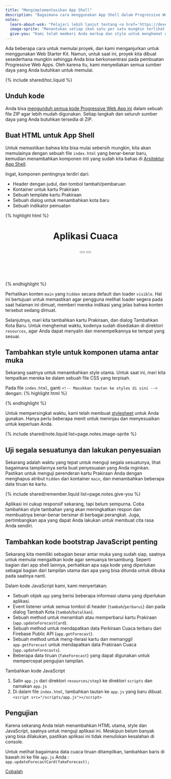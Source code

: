 ```yaml
---
title: "Mengimplementasikan App Shell"
description: "Bagaimana cara menggunakan App Shell dalam Progressive Web App?"
notes:
  learn-about-wsk: "Pelajari lebih lanjut tentang <a href='https://developers.google.com/web/tools/starter-kit/'>Web Starter Kit</a>"
  image-sprite: "Menentukan setiap ikon satu per satu mungkin terlihat kurang efisien dibandingkan dengan menggunakan sprite image. Kita akan meng-cache nanti sebagai bagian dari App Shell, memastikan agar ikon-ikon ini selalu tersedia, tanpa perlu membuat ulang permintaan ke web server."
  give-you: "Kami telah memberi Anda markup dan style untuk menghemat waktu Anda dan memastikan bahwa Anda memulai atas fondasi yang kokoh. Pada bagian berikutnya, Anda akan mendapatkan kesempatan untuk menulis kode Anda sendiri."
---
```


<p class="intro">
Ada beberapa cara untuk memulai proyek, dan kami 
menganjurkan untuk menggunakan Web Starter Kit. Namun, untuk saat ini, 
proyek kita dibuat sesederhana mungkin sehingga Anda bisa berkonsentrasi pada pembuatan Progressive Web Apps. 
Oleh karena itu, kami menyediakan semua sumber daya yang Anda butuhkan untuk memulai.

</p>

{% include shared/toc.liquid %}

## Unduh kode

Anda bisa [mengunduh semua kode Progressive Web App ini](pwa-weather.zip) 
dalam sebuah file ZIP agar lebih mudah digunakan. Setiap langkah dan seluruh sumber daya yang Anda butuhkan 
tersedia di ZIP. 

## Buat HTML untuk App Shell

Untuk memastikan bahwa kita bisa mulai sebersih mungkin, kita akan memulainya dengan 
sebuah file `index.html` yang benar-benar baru, kemudian menambahkan komponen inti yang sudah kita bahas di
[Arsitektur App Shell](step-01).

Ingat, komponen pentingnya terdiri dari:

* Header dengan judul, dan tombol tambah/pembaruan
* Kontainer untuk kartu Prakiraan
* Sebuah template kartu Prakiraan
* Sebuah dialog untuk menambahkan kota baru
* Sebuah indikator pemuatan

{% highlight html %}
<!DOCTYPE html>
<html>
<head>
  <meta charset="utf-8">
  <meta http-equiv="X-UA-Compatible" content="IE=edge">
  <meta name="viewport" content="width=device-width, initial-scale=1.0">
  <title>Aplikasi Cuaca</title>
  <!-- Insert link to styles.css here -->
</head>
<body>
  <header class="header">
    <h1 class="header__title">Aplikasi Cuaca</h1>
    <button id="butRefresh" class="headerButton"></button>
    <button id="butAdd" class="headerButton"></button>
  </header>

  <main class="main" hidden>
    <!-- Masukkan forecast-card.html di sini -->
  </main>

  <div class="dialog-container">
    <!-- Masukkan add-new-city-dialog.html di sini -->
  </div>

  <div class="loader">
    <svg viewBox="0 0 32 32" width="32" height="32">
      <circle id="spinner" cx="16" cy="16" r="14" fill="none"></circle>
    </svg>
  </div>

  <!-- Masukkan tautan ke app.js di sini -->
</body>
</html>
{% endhighlight %}

Perhatikan konten `main` yang `hidden` secara default dan loader `visible`. 
Hal ini bertujuan untuk memastikan agar pengguna melihat loader segera pada saat halaman ini dimuat, 
memberi mereka indikasi yang jelas bahwa konten tersebut sedang dimuat.


Selanjutnya, mari kita tambahkan kartu Prakiraan, dan dialog Tambahkan Kota Baru. 
Untuk menghemat waktu, kodenya sudah disediakan di direktori `resources`, 
agar Anda dapat menyalin dan menempelkannya ke tempat yang sesuai.


## Tambahkan style untuk komponen utama antar muka

Sekarang saatnya untuk menambahkan style utama. 
Untuk saat ini, mari kita tempatkan mereka ke dalam sebuah file CSS yang terpisah.

Pada file `index.html`, ganti `<!-- Masukkan tautan ke styles di sini -->` dengan: 
{% highlight html %} 
<link rel="stylesheet" type="text/css" href="styles/inline.css">
{% endhighlight %}

Untuk mempersingkat waktu, kami telah membuat 
[stylesheet](https://weather-pwa-sample.firebaseapp.com/styles/inline.css) 
untuk Anda gunakan. Hanya perlu beberapa menit untuk meninjau dan menyesuaikan untuk keperluan Anda.

{% include shared/note.liquid list=page.notes.image-sprite %}

## Uji segala sesuatunya dan lakukan penyesuaian

Sekarang adalah waktu yang tepat untuk menguji segala sesuatunya, 
lihat bagaimana tampilannya serta buat penyesuaian yang Anda inginkan. 
Pastikan untuk menguji perenderan kartu Prakiraan Anda dengan menghapus atribut `hidden` dari kontainer `main`, 
dan menambahkan beberapa data tiruan ke kartu.
 

{% include shared/remember.liquid list=page.notes.give-you %}

Aplikasi ini cukup responsif sekarang, tapi belum sempurna. 
Coba tambahkan style tambahan yang akan meningkatkan respon dan 
membuatnya benar-benar bersinar di berbagai perangkat. 
Juga, pertimbangkan apa yang dapat Anda lakukan untuk membuat cita rasa Anda sendiri.


## Tambahkan kode bootstrap JavaScript penting

Sekarang kita memiliki sebagian besar antar muka yang sudah siap, 
saatnya untuk memulai mengaitkan kode agar semuanya tersambung. 
Seperti bagian dari app shell lainnya, perhatikan apa saja kode 
yang diperlukan sebagai bagian dari tampilan utama dan apa yang bisa ditunda untuk dibuka pada saatnya nanti.


Dalam kode JavaScript kami, kami menyertakan:

* Sebuah objek `app` yang berisi beberapa informasi utama yang diperlukan aplikasi.
* Event listener untuk semua tombol di header (`tambah`/`perbarui`) 
  dan pada dialog Tambah Kota (`tambah`/`batalkan`).
* Sebuah method untuk menambah atau memperbarui kartu Prakiraan (`app.updateForecastCard`).
* Sebuah method untuk mendapatkan data Perkiraan Cuaca terbaru dari 
  Firebase Public API (`app.getForecast`).
* Sebuah method untuk meng-iterasi kartu dan memanggil `app.getForecast` untuk mendapatkan data 
  Prakiraan Cuaca (`app.updateForecasts`).
* Beberapa data tiruan (`fakeForecast`) yang dapat digunakan untuk mempercepat pengujian tampilan.

Tambahkan kode JavaScript

1. Salin `app.js` dari direktori `resources/step3` ke direktori `scripts` 
   dan namakan `app.js`
1. Di dalam file `index.html`, tambahkan tautan ke `app.js` yang baru dibuat.<br/>
   `<script src="/scripts/app.js"></script>`

## Pengujian

Karena sekarang Anda telah menambahkan HTML utama, style dan JavaScript, saatnya untuk menguji 
aplikasi ini. Meskipun belum banyak yang bisa dilakukan, pastikan aplikasi ini tidak menuliskan kesalahan 
di console.

Untuk melihat bagaimana data cuaca tiruan ditampilkan, tambahkan baris di bawah ini ke file `app.js` Anda
:  
`app.updateForecastCard(fakeForecast);`

<a href="https://weather-pwa-sample.firebaseapp.com/step-04/" class="mdl-button mdl-js-button mdl-button--raised mdl-button--colored">Cobalah</a>
